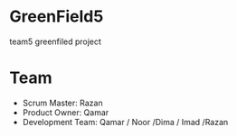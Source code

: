 # GreenField5
team5 greenfiled project

# Team
* Scrum Master: Razan
* Product Owner: Qamar
* Development Team: Qamar / Noor /Dima / Imad /Razan

